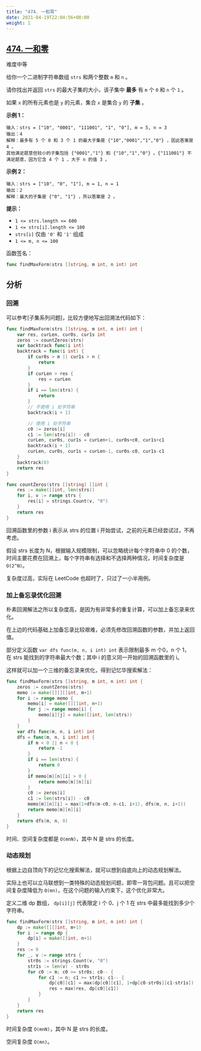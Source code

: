 ```yaml
---
title: "474. 一和零"
date: 2021-04-19T22:04:56+08:00
weight: 1
---
```


## [474. 一和零](https://leetcode-cn.com/problems/ones-and-zeroes/)

难度中等

给你一个二进制字符串数组 `strs` 和两个整数 `m` 和 `n` 。

请你找出并返回 `strs` 的最大子集的大小，该子集中 **最多** 有 `m` 个 `0` 和 `n` 个 `1` 。

如果 `x` 的所有元素也是 `y` 的元素，集合 `x` 是集合 `y` 的 **子集** 。

**示例 1：**

```
输入：strs = ["10", "0001", "111001", "1", "0"], m = 5, n = 3
输出：4
解释：最多有 5 个 0 和 3 个 1 的最大子集是 {"10","0001","1","0"} ，因此答案是 4 。
其他满足题意但较小的子集包括 {"0001","1"} 和 {"10","1","0"} 。{"111001"} 不满足题意，因为它含 4 个 1 ，大于 n 的值 3 。
```

**示例 2：**

```
输入：strs = ["10", "0", "1"], m = 1, n = 1
输出：2
解释：最大的子集是 {"0", "1"} ，所以答案是 2 。
```

**提示：**

- `1 <= strs.length <= 600`
- `1 <= strs[i].length <= 100`
- `strs[i]` 仅由 `'0'` 和 `'1'` 组成
- `1 <= m, n <= 100`

函数签名：

```go
func findMaxForm(strs []string, m int, n int) int
```

## 分析

### 回溯

可以参考[子集系列问题]，比较方便地写出回溯法代码如下：

```go
func findMaxForm(strs []string, m int, n int) int {
	var res, curLen, cur0s, cur1s int
	zeros := countZeros(strs)
	var backtrack func(i int)
	backtrack = func(i int) {
		if cur0s > m || cur1s > n {
			return
		}
		if curLen > res {
			res = curLen
		}
		if i == len(strs) {
			return
		}
		// 不使用 i 处字符串
		backtrack(i + 1)

		// 使用 i 处字符串
		c0 := zeros[i]
		c1 := len(strs[i]) - c0
		curLen, cur0s, cur1s = curLen+1, cur0s+c0, cur1s+c1
		backtrack(i + 1)
		curLen, cur0s, cur1s = curLen-1, cur0s-c0, cur1s-c1
	}
	backtrack(0)
	return res
}

func countZeros(strs []string) []int {
	res := make([]int, len(strs))
	for i, v := range strs {
		res[i] = strings.Count(v, "0")
	}
	return res
}
```

回溯函数里的参数 i 表示从 strs 的位置 i 开始尝试，之前的元素已经尝试过，不再考虑。

假设 strs 长度为 N，根据输入规模限制，可以忽略统计每个字符串中 0 的个数，时间主要花费在回溯上，每个字符串有选择和不选择两种情况，时间复杂度是 `O(2^N)`。

复杂度过高，实际在 LeetCode 也超时了，只过了一小半用例。

### 加上备忘录优化回溯

朴素回溯解法之所以复杂度高，是因为有非常多的重复计算，可以加上备忘录来优化。

在上边的代码基础上加备忘录比较艰难，必须先修改回溯函数的参数，并加上返回值。

部分定义函数 `var dfs func(m, n, i int) int` 表示限制最多 m 个0，n 个 1，在 strs 能找到的字符串最大个数；其中 i 的意义同一开始的回溯函数里的 i。

这样就可以加一个三维的备忘录来优化，得到记忆华搜索解法：

```go
func findMaxForm(strs []string, m int, n int) int {
	zeros := countZeros(strs)
	memo := make([][][]int, m+1)
	for i := range memo {
		memo[i] = make([][]int, n+1)
		for j := range memo[i] {
			memo[i][j] = make([]int, len(strs))
		}
	}
	var dfs func(m, n, i int) int
	dfs = func(m, n, i int) int {
		if m < 0 || n < 0 {
			return -1
		}
		if i == len(strs) {
			return 0
		}
		if memo[m][n][i] > 0 {
			return memo[m][n][i]
		}
		c0 := zeros[i]
		c1 := len(strs[i]) - c0
		memo[m][n][i] = max(1+dfs(m-c0, n-c1, i+1), dfs(m, n, i+1))
		return memo[m][n][i]
	}
	return dfs(m, n, 0)
}
```

时间、空间复杂度都是 `O(mnN)`，其中 N 是 strs 的长度。

### 动态规划

根据上边自顶向下的记忆化搜索解法，就可以想到自底向上的动态规划解法。

实际上也可以立马联想到一类特殊的动态规划问题，即零一背包问题。且可以把空间复杂度降低为 `O(mn)`，在这个问题的输入约束下，这个优化非常大。

定义二维 dp 数组， `dp[i][j]` 代表限定 i 个 0、j 个 1 在 strs 中最多能找到多少个字符串。

```go
func findMaxForm(strs []string, m int, n int) int {
	dp := make([][]int, m+1)
	for i := range dp {
		dp[i] = make([]int, n+1)
	}
	res := 0
	for _, v := range strs {
		str0s := strings.Count(v, "0")
		str1s := len(v) - str0s
		for c0 := m; c0 >= str0s; c0-- {
			for c1 := n; c1 >= str1s; c1-- {
				dp[c0][c1] = max(dp[c0][c1], 1+dp[c0-str0s][c1-str1s])
				res = max(res, dp[c0][c1])
			}
		}
	}
	return res
}
```

时间复杂度 `O(mnN)`，其中 N 是 strs 的长度。

空间复杂度 `O(mn)`。
